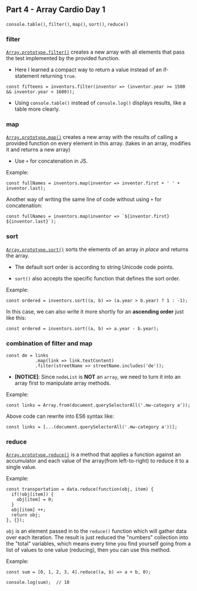 ## Part 4 - Array Cardio Day 1

`console.table()`, `filter()`, `map()`, `sort()`, `reduce()`

### filter

[`Array.prototype.filter()`](https://developer.mozilla.org/en-US/docs/Web/JavaScript/Reference/Global_Objects/Array/filter) creates a new array with all elements that pass the test implemented by the provided function.

- Here I learned a compact way to return a value instead of an if-statement returning `true`.

```
const fifteens = inventors.filter(inventor => (inventor.year >= 1500 && inventor.year < 1600));
```

- Using `console.table()` instead of `console.log()` displays results, like a table more clearly.

### map

[`Array.prototype.map()`](https://developer.mozilla.org/en-US/docs/Web/JavaScript/Reference/Global_Objects/Array/map) creates a new array with the results of calling a provided function on every element in this array. (takes in an array, modifies it and returns a new array)

- Use `+` for concatenation in JS.

Example:

```
const fullNames = inventors.map(inventor => inventor.first + ' ' + inventor.last);
```

Another way of writing the same line of code without using `+` for concatenation:

```
const fullNames = inventors.map(inventor => `${inventor.first} ${inventor.last}`);
```

### sort

[`Array.prototype.sort()`](https://developer.mozilla.org/en-US/docs/Web/JavaScript/Reference/Global_Objects/Array/sort) sorts the elements of an array *in place* and returns the array.

- The default sort order is according to string Unicode code points.

- `sort()` also accepts the specific function that defines the sort order.

Example:

```
const ordered = inventors.sort((a, b) => (a.year > b.year) ? 1 : -1);
```

In this case, we can also write it more shortly for an **ascending order** just like this:

```
const ordered = inventors.sort((a, b) => a.year - b.year);
```

### combination of filter and map

```
const de = links
           .map(link => link.textContent)
           .filter(streetName => streetName.includes('de'));
```
- **[NOTICE]**: Since `nodeList` is **NOT** an `array`, we need to turn it into an array first to manipulate array methods.

Example:

```
const links = Array.from(document.querySelectorAll('.mw-category a'));
```

Above code can rewrite into ES6 syntax like:

```
const links = [...(document.querySelectorAll('.mw-category a'))];
```

### reduce

[`Array.prototype.reduce()`](https://developer.mozilla.org/en-US/docs/Web/JavaScript/Reference/Global_Objects/Array/Reduce) is a method that applies a function against an accumulator and each value of the array(from left-to-right) to reduce it to a single value.

Example:

```
const transportation = data.reduce(function(obj, item) {
  if(!obj[item]) {
    obj[item] = 0;
  }
  obj[item] ++;
  return obj;
}, {});
```

`obj` is an element passed in to the `reduce()` function which will gather data over each iteration. The result is just reduced the "numbers" collection into the "total" variables, which means every time you find yourself going from a list of values to one value (reducing), then you can use this method.

Example:

```
const sum = [0, 1, 2, 3, 4].reduce((a, b) => a + b, 0);

console.log(sum);  // 10
```
